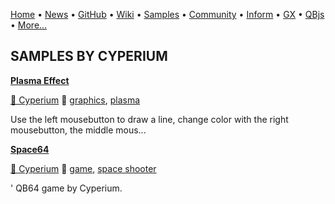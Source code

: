 [Home](https://qb64.com) • [News](../news.md) • [GitHub](https://github.com/QB64Official/qb64) • [Wiki](https://github.com/QB64Official/qb64/wiki) • [Samples](../samples.md) • [Community](../community.md) • [Inform](../inform.md) • [GX](../gx.md) • [QBjs](../qbjs.md) • [More...](../more.md)

## SAMPLES BY CYPERIUM

**[Plasma Effect](plasma-effect/index.md)**

[🐝 Cyperium](cyperium.md) 🔗 [graphics](graphics.md), [plasma](plasma.md)

Use the left mousebutton to draw a line, change color with the right mousebutton, the middle mous...

**[Space64](space64/index.md)**

[🐝 Cyperium](cyperium.md) 🔗 [game](game.md), [space shooter](space-shooter.md)

' QB64 game by Cyperium.
